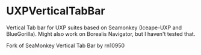 # UXPVerticalTabBar
Vertical Tab bar for UXP suites based on Seamonkey (Iceape-UXP and BlueGorilla). Might also work on Borealis Navigator, but I haven't tested that.

Fork of SeaMonkey Vertical Tab Bar by rn10950
